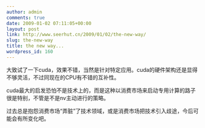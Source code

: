 ```yaml
---
author: admin
comments: true
date: 2009-01-02 07:11:05+00:00
layout: post
link: http://www.seerhut.cn/2009/01/02/the-new-way/
slug: the-new-way
title: the new way...
wordpress_id: 160
---
```


大致试了一下cuda，效果不错，当然是针对特定应用。cuda的硬件架构还是显得不够灵活，不过同现在的CPU有不错的互补性。

cuda最大的启发恐怕不是技术上的，而是这种以消费市场来启动专用计算的路子很是特别，不管是不是nv主动进行的策略。

过去总是抱怨消费市场“弄脏”了技术领域，或是消费市场把技术引入歧途，今后可能会有所变化吧。
